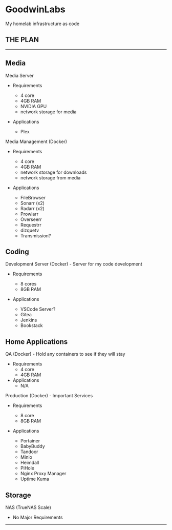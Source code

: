 # GoodwinLabs

My homelab infrastructure as code

## THE PLAN
---

## Media

Media Server
  * Requirements
    * 4 core
    * 4GB RAM
    * NVIDIA GPU
    * network storage for media

  * Applications
    * Plex

Media Management (Docker)
  * Requirements
    * 4 core
    * 4GB RAM
    * network storage for downloads
    * network storage from media

  * Applications
    * FileBrowser
    * Sonarr (x2)
    * Radarr (x2)
    * Prowlarr
    * Overseerr
    * Requestrr
    * dizquetv
    * Transmission?

## Coding

Development Server (Docker) - Server for my code development
  * Requirements
    * 8 cores
    * 8GB RAM

  * Applications
    * VSCode Server?
    * Gitea
    * Jenkins
    * Bookstack


## Home Applications
QA (Docker) - Hold any containers to see if they will stay
  * Requirements
    * 4 core
    * 4GB RAM
  * Applications
    * N/A


Production (Docker) - Important Services
  * Requirements
    * 8 core
    * 8GB RAM

  * Applications
    * Portainer
    * BabyBuddy
    * Tandoor
    * Minio
    * Heimdall
    * PiHole
    * Nginx Proxy Manager
    * Uptime Kuma

## Storage
NAS (TrueNAS Scale)
  * No Major Requirements


---
